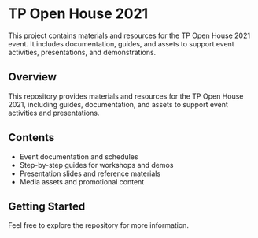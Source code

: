 # TP Open House 2021
This project contains materials and resources for the TP Open House 2021 event. It includes documentation, guides, and assets to support event activities, presentations, and demonstrations.

## Overview

This repository provides materials and resources for the TP Open House 2021, including guides, documentation, and assets to support event activities and presentations.

## Contents

- Event documentation and schedules
- Step-by-step guides for workshops and demos
- Presentation slides and reference materials
- Media assets and promotional content

## Getting Started

Feel free to explore the repository for more information.

